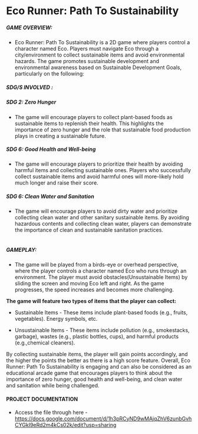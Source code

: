# Eco Runner: Path To Sustainability

##### GAME OVERVIEW: 
* Eco Runner: Path To Sustainability is a 2D game where players control a character named Eco. Players must navigate Eco through a city/environment to collect sustainable items and avoid environmental hazards. The game promotes sustainable development and environmental awareness based on Sustainable Development Goals, particularly on the following: <br />

##### SDG/S INVOLVED : <br />
##### SDG 2: Zero Hunger <br /> 
* The game will encourage players to collect plant-based foods as sustainable items to replenish their health. This highlights the importance of zero hunger and the role that sustainable food production plays in creating a sustainable future. <br /> 

##### SDG 6: Good Health and Well-being <br />
* The game will encourage players to prioritize their health by avoiding harmful items and collecting sustainable ones. Players who successfully collect sustainable items and avoid harmful ones will more-likely hold much longer and raise their score.

##### SDG 6: Clean Water and Sanitation <br />
* The game will encourage players to avoid dirty water and prioritize collecting clean water and other sanitary sustainable items. By avoiding hazardous contents and collecting clean water, players can demonstrate the importance of clean and sustainable sanitation practices. <br /> <br />

##### GAMEPLAY: 
* The game will be played from a birds-eye or overhead perspective, where the player controls a character named Eco who runs through an environment. The player must avoid obstacles(Unsustainable Items) by sliding the screen and moving Eco left and right. As the game progresses, the speed increases and becomes more challenging. <br /> 

**The game will feature two types of items that the player can collect:**

* Sustainable Items - These items include plant-based foods (e.g., fruits, vegetables). Energy symbols, etc.

* Unsustainable Items - These items include pollution (e.g., smokestacks, garbage), wastes (e.g., plastic bottles, cups), and harmful products (e.g.,chemical cleaners).

By collecting sustainable items, the player will gain points accordingly, and the higher the points the better as there is a high score feature. Overall, Eco Runner: Path To Sustainability is engaging and can also be considered as an educational arcade game that encourages players to think about the importance of zero hunger, good health and well-being, and clean water and sanitation while being challenged.

#### PROJECT DOCUMENTATION
* Access the file through here - https://docs.google.com/document/d/1h3pRCyND9wMAjqZhV6zunbGvhCYGkI9eRd2m4kCs02k/edit?usp=sharing
